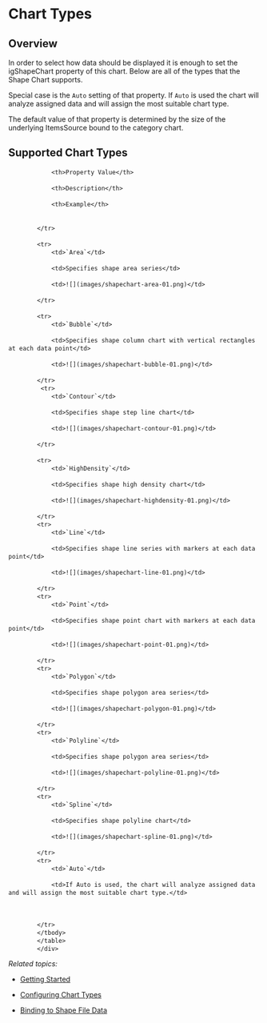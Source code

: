 ﻿<!--
|metadata|
{
    "fileName": "shapechart-overview",
    "controlName": "igShapeChart",
    "tags": ["API", "ShapeChart", "Overview"]
}
|metadata|
-->

# Chart Types 

## Overview

In order to select how data should be displayed it is enough to set the igShapeChart property of this chart.
Below are all of the types that the Shape Chart supports.

Special case is the `Auto` setting of that property. If `Auto` is used the chart will analyze assigned data and will assign the most suitable chart type.

The default value of that property is determined by the size of the underlying ItemsSource bound to the category chart.   

## Supported Chart Types

<div class="document-table-container">
    <table class="table table-striped">
        <tbody>
            <tr>

                <th>Property Value</th>

                <th>Description</th>

                <th>Example</th>

                
            </tr>
            
            <tr>
                <td>`Area`</td>

                <td>Specifies shape area series</td>

                <td>![](images/shapechart-area-01.png)</td>
               
            </tr>
            
            <tr>
                <td>`Bubble`</td>

                <td>Specifies shape column chart with vertical rectangles at each data point</td>

                <td>![](images/shapechart-bubble-01.png)</td>
               
            </tr>
             <tr>
                <td>`Contour`</td>

                <td>Specifies shape step line chart</td>

                <td>![](images/shapechart-contour-01.png)</td>
               
            </tr>
            
            <tr>
                <td>`HighDensity`</td>

                <td>Specifies shape high density chart</td>

                <td>![](images/shapechart-highdensity-01.png)</td>
               
            </tr>
            <tr>
                <td>`Line`</td>

                <td>Specifies shape line series with markers at each data point</td>

                <td>![](images/shapechart-line-01.png)</td>
               
            </tr>
            <tr>
                <td>`Point`</td>

                <td>Specifies shape point chart with markers at each data point</td>

                <td>![](images/shapechart-point-01.png)</td>
               
            </tr>
            <tr>
                <td>`Polygon`</td>

                <td>Specifies shape polygon area series</td>

                <td>![](images/shapechart-polygon-01.png)</td>
               
            </tr>
            <tr>
                <td>`Polyline`</td>

                <td>Specifies shape polygon area series</td>

                <td>![](images/shapechart-polyline-01.png)</td>
               
            </tr>
            <tr>
                <td>`Spline`</td>

                <td>Specifies shape polyline chart</td>

                <td>![](images/shapechart-spline-01.png)</td>
               
            </tr>
            <tr>
                <td>`Auto`</td>

                <td>If Auto is used, the chart will analyze assigned data and will assign the most suitable chart type.</td>

                
               
            </tr>
            </tbody>
            </table>
            </div>




*Related topics:* 

- [Getting Started](shapechart-getting-started-with-shapechart.html)

- [Configuring Chart Types](shapechart-configuring-chart-types.html)

- [Binding to Shape File Data](shapechart-binding-to-shapefile-data.html)
